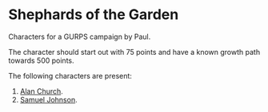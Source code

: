 # Shephards of the Garden
Characters for a GURPS campaign by Paul.

The character should start out with 75 points and have a known growth path towards 500 points.

The following characters are present:

1. [Alan Church][church].
2. [Samuel Johnson][johnson].

[church]: https://github.com/dvberkel/shephards-of-the-garden/raw/master/Alan%20Church.target.pdf
[johnson]: https://github.com/dvberkel/shephards-of-the-garden/raw/master/Samuel%20Johnson.target.pdf

